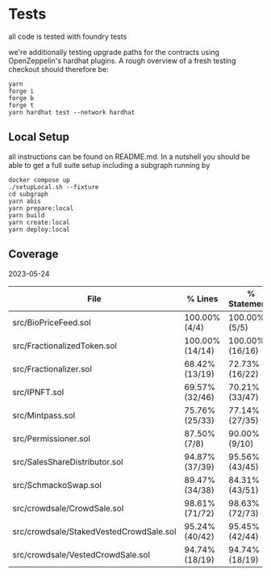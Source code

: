 # Tests

all code is tested with foundry tests

we're additionally testing upgrade paths for the contracts using OpenZeppelin's hardhat plugins. A rough overview of a fresh testing checkout should therefore be:

```
yarn
forge i
forge b
forge t
yarn hardhat test --network hardhat
```

## Local Setup

all instructions can be found on README.md. In a nutshell you should be able to get a full suite setup including a subgraph running by

```
docker compose up
./setupLocal.sh --fixture
cd subgraph
yarn abis
yarn prepare:local
yarn build
yarn create:local
yarn deploy:local
```

## Coverage

2023-05-24

| File                                    | % Lines         | % Statements    | % Branches     | % Funcs        |
| --------------------------------------- | --------------- | --------------- | -------------- | -------------- |
| src/BioPriceFeed.sol                    | 100.00% (4/4)   | 100.00% (5/5)   | 100.00% (0/0)  | 100.00% (2/2)  |
| src/FractionalizedToken.sol             | 100.00% (14/14) | 100.00% (16/16) | 100.00% (2/2)  | 100.00% (7/7)  |
| src/Fractionalizer.sol                  | 68.42% (13/19)  | 72.73% (16/22)  | 83.33% (5/6)   | 60.00% (3/5)   |
| src/IPNFT.sol                           | 69.57% (32/46)  | 70.21% (33/47)  | 77.78% (14/18) | 71.43% (10/14) |
| src/Mintpass.sol                        | 75.76% (25/33)  | 77.14% (27/35)  | 62.50% (10/16) | 78.57% (11/14) |
| src/Permissioner.sol                    | 87.50% (7/8)    | 90.00% (9/10)   | 100.00% (2/2)  | 60.00% (3/5)   |
| src/SalesShareDistributor.sol           | 94.87% (37/39)  | 95.56% (43/45)  | 94.44% (17/18) | 71.43% (5/7)   |
| src/SchmackoSwap.sol                    | 89.47% (34/38)  | 84.31% (43/51)  | 86.36% (19/22) | 75.00% (6/8)   |
| src/crowdsale/CrowdSale.sol             | 98.61% (71/72)  | 98.63% (72/73)  | 94.12% (32/34) | 92.31% (12/13) |
| src/crowdsale/StakedVestedCrowdSale.sol | 95.24% (40/42)  | 95.45% (42/44)  | 81.25% (13/16) | 85.71% (6/7)   |
| src/crowdsale/VestedCrowdSale.sol       | 94.74% (18/19)  | 94.74% (18/19)  | 90.00% (9/10)  | 100.00% (4/4)  |
